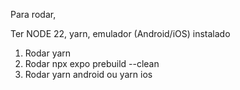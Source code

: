 Para rodar,

Ter NODE 22, yarn, emulador (Android/iOS) instalado

1. Rodar yarn
2. Rodar npx expo prebuild --clean
3. Rodar yarn android ou yarn ios
